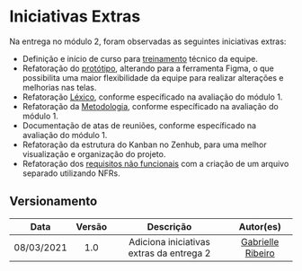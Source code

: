 # Iniciativas Extras

Na entrega no módulo 2, foram observadas as seguintes iniciativas extras:

 - Definição e início de curso para [treinamento](/entrega2/treinamento.md) técnico da equipe.
 - Refatoração do [protótipo](/entrega1/prototipo.md), alterando para a ferramenta Figma, o que possibilita uma maior flexibilidade da equipe para realizar alterações e melhorias nas telas. 
 - Refatoração [Léxico](/entrega1/lexico.md), conforme específicado na avaliação do módulo 1. 
 - Refatoração da [Metodologia](/entrega1/metodologia.md), conforme específicado na avaliação do módulo 1.
 - Documentação de atas de reuniões, conforme específicado na avaliação do módulo 1.
 - Refatoração da estrutura do Kanban no Zenhub, para uma melhor visualização e organização do projeto.
 - Refatoração dos [requisitos não funcionais](requisitos_nao_funcionais.md) com a criação de um arquivo separado utilizando NFRs.
    
## Versionamento
| Data | Versão | Descrição | Autor(es) |
|:----:|:------:|:---------:|:---------:|
|08/03/2021|1.0| Adiciona iniciativas extras da entrega 2 | [Gabrielle Ribeiro](https://github.com/Gabrielle-Ribeiro) |
